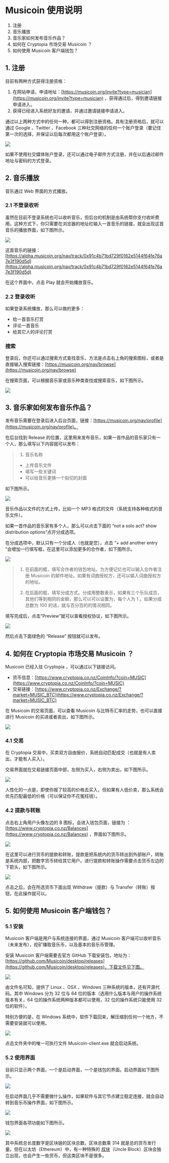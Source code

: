 # Musicoin 使用说明

1. 注册
2. 音乐播放
3. 音乐家如何发布音乐作品？
4. 如何在 Cryptopia 市场交易 Musicoin ？
5. 如何使用 Musicoin 客户端钱包？ 


## 1. 注册

目前有两种方式获得注册资格：

1. 在网站申请，申请地址：[https://musicoin.org/invite?type=musician](https://musicoin.org/invite?type=musician) ，获得通过后，得到邀请链接申请进入。
2. 获得已经进入系统好友的邀请，并通过邀请链接申请进入。

通过以上两种方式中的任何一种，都可以得到注册资格。具有注册资格后，就可以通过 Google 、Twitter 、Facebook 三种社交网络的任何一个账户登录（要记住第一次的选择，并保证以后每次都用这个账户登录）。

![](img/login.PNG)

如果不使用社交媒体账户登录，还可以通过电子邮件方式注册，并在以后通过邮件地址与密码的方式登录。

## 2. 音乐播放

音乐通过 Web 界面的方式播放。

### 2.1 不登录收听

虽然在目前不登录系统也可以收听音乐，但后台的机制是由系统帮你支付收听费用，这种方式下，你只需要在浏览器的地址栏输入一首音乐的链接，就会出现这首音乐的播放界面，如下图所示。

![](img/2017-03-09-play.png)

这首音乐的链接： [https://alpha.musicoin.org/nav/track/0x91c4b71bd729f0162e5144f64fe76a7e3f190d5d](https://alpha.musicoin.org/nav/track/0x91c4b71bd729f0162e5144f64fe76a7e3f190d5d)

在这个界面中，点击 Play 就会开始播放音乐。

### 2.2 登录收听

如果登录系统播放，那么可以做的更多：

- 给一首音乐打赏
- 评论一首音乐
- 给其它人的评论打赏

### 搜索

登录后，你还可以通过搜索方式查找音乐，方法是点击右上角的搜索图标，或者是直接输入搜索链接：[https://musicoin.org/nav/browse](https://musicoin.org/nav/browse)

在搜索页面，可以根据音乐家或音乐种类查找或搜索音乐，如下图所示。

![](img/browse.PNG)



## 3. 音乐家如何发布音乐作品？

发布音乐需要在登录后进入后台页面，链接：[https://musicoin.org/nav/profile](https://musicoin.org/nav/profile)。

在后台找到 Release 的位置，这里用来发布音乐，如果一首作品的音乐家只有一个人，那么填写以下内容就可以发布：

> 1. 音乐名称
> - 上传音乐文件
> - 填写一些关键词
> - 可以给音乐更换一个贴切的封面

如下图所示。

![](img/2017-02-23-1.png)

音乐作品以文件的方式上传，比如一个 MP3 格式的文件（系统支持各种格式的音乐文件）。

如果一首作品的音乐家有多个人，那么可以点击下面的 “not a solo act? show distribution options”点开分成选项。

在分成选项中，默认只有一个分成人（也就是您），点击 “+ add another entry ”会增加一行填写框，在这里可以添加更多的合作者，如下图所示。

![](img/2017-02-23-2.png)

> 1. 在前面的框，填写合作者的钱包地址。为方便记忆也可以输入合作者注册 Musicoin 的邮件地址。如果有词曲授权方，还可以输入词曲授权方的地址。
> 
> 2. 在后面的框，填写分成方式。分成用整数表示，如果有三个乐队成员，其他们等到相同的金额，那么可以可以设置为，每个人为 1 。如果分成总数为 100 的话，就与百分百的的情况相同。

填写完成后，点击“Preview”就可以查看授权协议，如下图所示。

![](img/2017-02-23-3.png)

然后点击下面绿色的 “Release” 按钮就可以发布。


## 4.  如何在 Cryptopia 市场交易 Musicoin ？

Musicoin 已经入驻 Cryptopia ，可以通过以下链接访问。

- 货币信息：[https://www.cryptopia.co.nz/CoinInfo/?coin=MUSIC](https://www.cryptopia.co.nz/CoinInfo/?coin=MUSIC)
- 交易链接：[https://www.cryptopia.co.nz/Exchange/?market=MUSIC_BTC](https://www.cryptopia.co.nz/Exchange/?market=MUSIC_BTC)

在 Musicoin 的交易页面，可以查看 Musicoin 与比特币汇率的走势，也可以直接进行 Musicoin 的买进或者卖出，如下图所示。

![](img/2017-03-20-2.png)

### 4.1 交易

在 Cryptopia 交易中，买卖双方自由报价，系统自动匹配成交（也就是有人卖出，才能有人买入）。

交易界面就在交易链接页面中部，左侧为买入，右侧为卖出，如下图所示。

![](img/2017-03-20-5.png)

人性化的一点是，即使你报了较高的价格去买入，但如果有人低价卖，那么系统会优先匹配最低的价格（可以保证你不花冤枉钱）。

### 4.2 提款与转账

点击右上角用户头像左边的 B 图标，会进入钱包页面，链接为 ： [https://www.cryptopia.co.nz/Balances](https://www.cryptopia.co.nz/Balances) ，界面如下图所示。

![](img/2017-03-20-3.PNG)

在这里可以进行货币的提款和转账，提款是把系统内的货币转出到外部账户，转账是系统内部，把数字货币转给其它用户。进行提款和转账操作需要点击货币左边的下箭头，如下图所示。

![](img/2017-03-20-4.png)

点击之后，会在所选货币下面出现 Withdraw（提款）与 Transfer（转账）按钮，在此操作就可以。



##  5. 如何使用 Musicoin 客户端钱包？

### 5.1 安装

Musicoin 客户端是用户与系统连接的界面，通过 Musicoin 客户端可以收听音乐（未来发布），挖矿赚取音乐币，以及基本的音乐币管理。

安装 Musicoin 客户端需要去官方 GitHub 下载安装包，地址为：[https://github.com/Musicoin/desktop/releases](https://github.com/Musicoin/desktop/releases)，下载文件见下图。

![](img/jm3.PNG)

由文件名可知，提供了 Linux 、OSX 、Windows 三种系统的版本，还有开源代码。其中 Windows 分为 32 位与 64 位的版本（选用什么版本与用户的操作系统版本有关，64 位的操作系统两种版本都可以使用，32 位的操作系统只能使用 32 位的软件）。

特别方便的是，在 Windows 系统中，软件下载回来，解压缩到任何一个地方，不需要安装就可以使用。

![](img/jm4.PNG)

点击文件夹中的唯一可执行文件 Musicoin-client.exe 就会启动系统。

### 5.2 使用界面

目前只显示两个界面，一个是启动界面，一个是钱包的界面。启动界面如下图所示。

![](img/jm1.PNG)

在启动界面几乎不需要做什么操作，如果软件与其它节点建立稳定连接，就会自动转到音乐币操作界面，如下图所示。

![](img/jm2.PNG)

钱包界面各项功能如下图所示。

![](img/jm2-2.png)

其中系统总长度数字是区块链的区块总数，区块总数乘 314 就是总的货币发行量。但在以太坊（Ethereum）中，有一种特殊的 [叔块](https://jysperm.me/2016/05/blockchain-slides/)（Uncle Block）区块会独立出现，也会产生一些货币，但这类区块不是很多。



